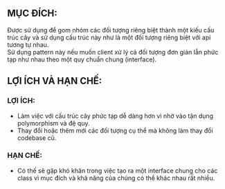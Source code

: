 ## MỤC ĐÍCH:

Được sử dụng để gom nhóm các đối tượng riêng biệt thành một kiếu cấu trúc cây và sử dụng cấu trúc này như là một đối tượng riêng biệt với api tương tự nhau. <br/>
Sử dụng pattern này nếu muốn client xử lý cả đối tượng đơn giản lẫn phức tạp như nhau theo một quy chuẩn chung (interface).

## LỢI ÍCH VÀ HẠN CHẾ:

### LỢI ÍCH:

-   Làm việc với cấu trúc cây phức tạp dễ dàng hơn vì nhờ vào tận dụng polymorphism và đệ quy.
-   Thay đổi hoặc thêm mới các đối tượng cụ thể mà không làm thay đổi codebase cũ.

### HẠN CHẾ:

-   Có thế sẽ gặp khó khăn trong việc tạo ra một interface chung cho các class vì mục đích và khả năng của chúng có thể khác nhau rất nhiều.
